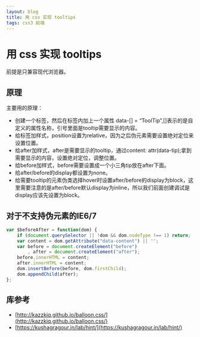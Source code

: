```yaml
---
layout: blog
title: 用 css 实现 tooltips
tags: css3 前端
---
```


# 用 css 实现 tooltips

前提是只兼容现代浏览器。

## 原理

主要用的原理：

* 创建一个标签，然后在标签内加上一个属性 data-[] = “ToolTip”,[]表示的是自定义的属性名称，引号里面是tooltip需要显示的内容。
* 给标签加样式，position设置为relative，因为之后伪元素需要设置绝对定位来设置位置。
* 给after加样式，after是需要显示的tooltip，通过content: attr(data-tip);拿到需要显示的内容，设置绝对定位，调整位置。
* 给before加样式，before需要设置成一个小三角tip放在after下面。
* 给after/before的display都设置为none。
* 给需要tooltip的元素伪类选择hover时设置after/before的display为block，这里需要注意的是after/before默认display为inline，所以我们前面创建调试是display应该先设置为block。

## 对于不支持伪元素的IE6/7

```js
var $beforeAfter = function(dom) {
    if (document.querySelector || !dom && dom.nodeType !== 1) return;
    var content = dom.getAttribute("data-content") || '';
    var before = document.createElement("before")
        , after = document.createElement("after");
    before.innerHTML = content;
    after.innerHTML = content;
    dom.insertBefore(before, dom.firstChild);
    dom.appendChild(after);
};
```


## 库参考

* [http://kazzkiq.github.io/balloon.css/](http://kazzkiq.github.io/balloon.css/)
* [https://kushagragour.in/lab/hint/](https://kushagragour.in/lab/hint/)



